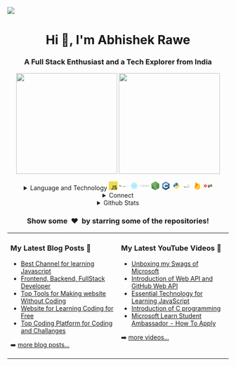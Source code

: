 ![](assets/images/header.png)
<h1 align="center">Hi 👋, I'm Abhishek Rawe</h1>
<h3 align="center">A Full Stack Enthusiast and a Tech Explorer from India</h3>


<p align="center"> <img src="https://octodex.github.com/images/daftpunktocat-thomas.gif" height="230px" width="230px"> <img src="https://octodex.github.com/images/daftpunktocat-guy.gif" height="230px" width="230px"> </p>

<details>
    
<summary align = "center" > Language and Technology 
<code><img height="20" src="https://raw.githubusercontent.com/github/explore/80688e429a7d4ef2fca1e82350fe8e3517d3494d/topics/javascript/javascript.png"></code>
<code><img height="20" src= "https://raw.githubusercontent.com/github/explore/80688e429a7d4ef2fca1e82350fe8e3517d3494d/topics/mongodb/mongodb.png"></code>
<code><img height="20" src="https://raw.githubusercontent.com/github/explore/80688e429a7d4ef2fca1e82350fe8e3517d3494d/topics/react/react.png"></code>
<code><img height="20" src="https://raw.githubusercontent.com/github/explore/80688e429a7d4ef2fca1e82350fe8e3517d3494d/topics/express/express.png"></code>
<code><img height="20" src="https://raw.githubusercontent.com/github/explore/80688e429a7d4ef2fca1e82350fe8e3517d3494d/topics/nodejs/nodejs.png"></code>
<code><img height="20" src="https://raw.githubusercontent.com/github/explore/80688e429a7d4ef2fca1e82350fe8e3517d3494d/topics/cpp/cpp.png"></code>
<code><img height="20" src="https://raw.githubusercontent.com/github/explore/80688e429a7d4ef2fca1e82350fe8e3517d3494d/topics/python/python.png"></code>
<code><img height="20" src="https://raw.githubusercontent.com/github/explore/80688e429a7d4ef2fca1e82350fe8e3517d3494d/topics/mysql/mysql.png"></code>
<code><img height="20" src="https://raw.githubusercontent.com/github/explore/80688e429a7d4ef2fca1e82350fe8e3517d3494d/topics/firebase/firebase.png"></code>
<code><img height="20" src="https://raw.githubusercontent.com/github/explore/80688e429a7d4ef2fca1e82350fe8e3517d3494d/topics/git/git.png"></code>
</summary>

</details>

<!-- Details Section-->
<details align="center">
    <summary> Connect </summary>
    <p align="center">
        <!-- Social Links -->
        <p>Find me on</p>
        <!-- Gmail -->
        <a href="mailto:abhi953434@gmail.com" target="_blank"><img alt="Gmail"
                src="https://img.shields.io/badge/-Gmail-EA4335?style=flat-square&logo=Gmail&logoColor=white">
        </a>
        <!-- Facebook -->
        <a href="https://www.facebook.com/profile.php?id=100049334353709" target="_blank"><img alt="Facebook"
                src="https://img.shields.io/badge/-Facebook-1877F2?style=flat-square&logo=Facebook&logoColor=white">
        </a>
        <!-- Instagram -->
        <a href="https://www.instagram.com/abhishek_rawe/" target="_blank"><img alt="Instagram"
                src="https://img.shields.io/badge/-Instagram-E4405F?style=flat-square&logo=Instagram&logoColor=white">
        </a>
        <!-- Linkedin -->
        <a href="https://www.linkedin.com/in/abhishekrawe/" target="_blank"><img alt="Linkedin"
                src="https://img.shields.io/badge/-Linkedin-0A66C2?style=flat-square&logo=Linkedin&logoColor=white">
        </a>
        <!-- Youtube -->
        <a href="https://www.youtube.com/channel/UCd92D4k_1I-HpErxbJy20jA" target="_blank"><img alt="Youtube"
                src="https://img.shields.io/badge/-Youtube-FF0000?style=flat-square&logo=Youtube&logoColor=white">
        </a>
        <!-- Medium -->
        <a href="https://medium.com/@Abhishek_rawe" target="_blank"><img alt="Medium"
                src="https://img.shields.io/badge/-Medium-0A66C2?style=flat-square&logo=Medium&logoColor=white">
        </a>
    </p>
</details>




<table  align="Center" ><tr><td valign="top" width="50%">
<!-- BLOG-POST-LIST:START -->

### My Latest Blog Posts 🌱
- [Best Channel for learning Javascript](https://medium.com/@Abhishek_rawe/10-best-youtube-channels-for-learning-javascript-595b3d0b2df5)
- [Frontend, Backend, FullStack Developer](https://medium.com/@Abhishek_rawe/what-is-a-front-end-back-end-full-stack-developer-122ea0a8f0b0)
- [Top Tools for Making website Without Coding](https://medium.com/@Abhishek_rawe/tools-to-make-websites-without-coding-skills-e94990497f03)
- [Website for Learning Coding for Free](https://medium.com/@Abhishek_rawe/website-to-learn-coding-for-free-845926961337)
- [Top Coding Platform for Coding and Challanges ](https://medium.com/@Abhishek_rawe/top-5-popular-website-for-coding-challenges-and-for-practices-9d32e06f691b)
<!-- BLOG-POST-LIST:END -->
➡️ [more blog posts...](https://medium.com/@Abhishek_rawe)
</td>
<td valign="top" width="50%">

### My Latest YouTube Videos 🌱

<!-- YOUTUBE-VIDEOS-LIST:START -->
- [Unboxing my Swags of Microsoft](https://www.youtube.com/watch?v=tA8UwSYiC9k&ab_channel=GeekswithRawe)
- [Introduction of Web API and GitHub Web API](https://www.youtube.com/watch?v=YxWY_QGwwKc&ab_channel=GeekswithRawe)
- [Essential Technology for Learning JavaScript](https://youtu.be/UI2_JwZJKZQ)
- [Introduction of C programming](https://youtube.com/playlist?list=PLEpXU8c1IB5fUk3dXcC_ZeZXX8Js9DHqp)
- [Microsoft Learn Student Ambassador - How To Apply](https://youtu.be/jxvtSzh5s5g)

<!-- YOUTUBE-VIDEOS-LIST:END -->
➡️ [more videos...](https://www.youtube.com/channel/UCd92D4k_1I-HpErxbJy20jA)
</td>

 <details  align="center">
<summary> Github Stats</summary>

<p align="center"> <img src="https://github-readme-stats.vercel.app/api?username=abhishekrawe&show_icons=true&theme=gotham" alt="Abhishek Rawe | Stats" />

</details>








[website]: https://abhishekrawe.github.io/abportfolio/
[medium]: https://medium.com/@Abhishek_rawe
[twitter]: https://twitter.com/codeSTACKr
[youtube]: https://youtube.com/abhishekrawe
[instagram]: https://instagram.com/abhishek_rawe
[linkedin]: https://www.linkedin.com/in/abhishek-rawe-11b4011aa
[webdevplaylist]: https://www.youtube.com/playlist?list=PLkwxH9e_vrAJ0WbEsFA9W3I1W-g_BTsbt
[jsplaylist]: https://www.youtube.com/playlist?list=PLkwxH9e_vrALRJKu7wfXby3MKeflhTu6B
[cssplaylist]: https://www.youtube.com/playlist?list=PLkwxH9e_vrALSdvZuEh6gqQdmDoDIoqz4
[reactplaylist]: https://www.youtube.com/playlist?list=PLkwxH9e_vrAK4TdffpxKY3QGyHCpxFcQ0

<h3 align="center">Show some &nbsp;❤️&nbsp; by starring some of the repositories!</h3>

